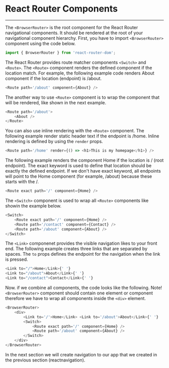# React Router Components

---

The `<BrowserRouter>` is the root component for the React Router navigational components. It should be rendered at the root of your navigational component hierarchy. First, you have to import `<BrowserRouter>` component using the code below.

```javascript
import { BrowserRouter } from 'react-router-dom';
```

The React Router provides route matcher components `<Switch>` and `<Route>`. The `<Route>` component renders the defined component if the location match. For example, the following example code renders About component if the location (endpoint) is /about.

```javascript
<Route path='/about' component={About} />
```

The another way to use `<Route>` component is to wrap the component that will be rendered, like shown in the next example.

```javascript
<Route path='/about'>
	<About />
</Route>
```

You can also use inline rendering with the `<Route>` component. The following example render static header text if the endpoint is /home. Inline rendering is defined by using the `render` props.

```javascript
<Route path='/home' render={() => <h1>This is my homepage</h1>} />
```

The following example renders the component Home if the location is / (root endpoint). The exact keyword is used to define that location should be exactly the defined endpoint. If we don't have exact keyword, all endpoints will point to the Home component (for example, /about) because these starts with the /.

```javascript
<Route exact path='/' component={Home} />
```

The `<Switch>` component is used to wrap all `<Route>` components like showin the example below.

```javascript
<Switch>
	<Route exact path='/' component={Home} />
	<Route path='/contact' component={Contact} />
	<Route path='/about' component={About} />
</Switch>
```

The `<Link>` componenet provides the visible navigation likes to your front end. The following example creates three links that are separated by spaces. The `to` props defines the endpoint for the navigation when the link is pressed.

```javascript
<Link to="/">Home</Link>{' '}
<Link to="/about">About</Link>{' '}
<Link to="/contact">Contact</Link>{' '}
```

Now. if we combine all components, the code looks like the following. Note! `<BrowserRouter>` component should contain one element or component therefore we have to wrap all components inside the `<div>` element.

```javascript
<BrowserRouter>
	<div>
		<Link to='/'>Home</Link> <Link to='/about'>About</Link>{' '}
		<Switch>
			<Route exact path='/' component={Home} />
			<Route path='/about' component={About} />
		</Switch>
	</div>
</BrowserRouter>
```

In the next section we will create navigation to our app that we created in the previous section (reactnavigation).
